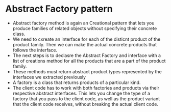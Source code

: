 # Abstract Factory pattern
* Abstract factory method is again an Creational pattern that lets you produce families of related objects without specifying their concrete class.
* We need to cxreate an interface for each of the disticnt product of the product family. Then we can make the actual concrete products that follows the interface.
* The next steps is to declasre the Abstract Factory and interface with a list of creations method for all the products that are a part of the product family.
* These methods must return abstract product types represented by the interfaces we extracted previously
* A factory is a class that returns products of a particular kind.
* The client code has to work with both factories and products via their respective abstract interfaces. This lets you change the type of a factory that you pass to the client code, as well as the product variant that the client code receives, without breaking the actual client code.
